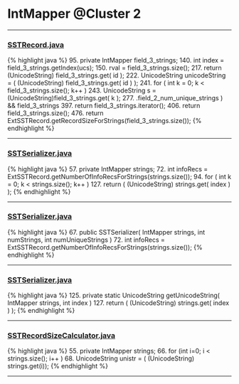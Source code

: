 # IntMapper @Cluster 2

***

### [SSTRecord.java](https://searchcode.com/codesearch/view/15642381/)
{% highlight java %}
95. private IntMapper field_3_strings;
140.     int index = field_3_strings.getIndex(ucs);
150.         rval = field_3_strings.size();
217.     return (UnicodeString) field_3_strings.get( id );
222.     UnicodeString unicodeString = ( (UnicodeString) field_3_strings.get( id  ) );
241.     for ( int k = 0; k < field_3_strings.size(); k++ )
243.       UnicodeString s = (UnicodeString)field_3_strings.get( k );
277.             .field_2_num_unique_strings ) && field_3_strings
397.     return field_3_strings.iterator();
406.     return field_3_strings.size();
476.   return ExtSSTRecord.getRecordSizeForStrings(field_3_strings.size());
{% endhighlight %}

***

### [SSTSerializer.java](https://searchcode.com/codesearch/view/15642472/)
{% highlight java %}
57. private IntMapper strings;
72.     int infoRecs = ExtSSTRecord.getNumberOfInfoRecsForStrings(strings.size());
94.     for ( int k = 0; k < strings.size(); k++ )
127.     return ( (UnicodeString) strings.get( index ) );
{% endhighlight %}

***

### [SSTSerializer.java](https://searchcode.com/codesearch/view/15642472/)
{% highlight java %}
67. public SSTSerializer( IntMapper strings, int numStrings, int numUniqueStrings )
72.     int infoRecs = ExtSSTRecord.getNumberOfInfoRecsForStrings(strings.size());
{% endhighlight %}

***

### [SSTSerializer.java](https://searchcode.com/codesearch/view/15642472/)
{% highlight java %}
125. private static UnicodeString getUnicodeString( IntMapper strings, int index )
127.     return ( (UnicodeString) strings.get( index ) );
{% endhighlight %}

***

### [SSTRecordSizeCalculator.java](https://searchcode.com/codesearch/view/15642484/)
{% highlight java %}
55. private IntMapper strings;
66.     for (int i=0; i < strings.size(); i++ )
68.       UnicodeString unistr = ( (UnicodeString) strings.get(i));
{% endhighlight %}

***

